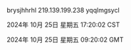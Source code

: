 brysjhhrhl 219.139.199.238 yqqlmgsycl

2024年 10月 25日 星期五 17:20:02 CST

2024年 10月 25日 星期五 09:20:02 GMT
